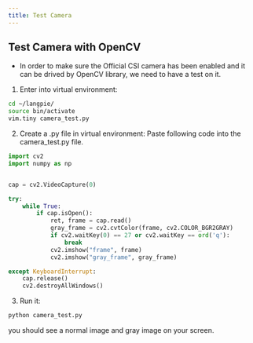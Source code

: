 ```yaml
---
title: Test Camera
---
```


## Test Camera with OpenCV
- In order to make sure the Official CSI camera has been enabled and it can be
drived by OpenCV library, we need to have a test on it.
1. Enter into virtual environment:
```bash
cd ~/langpie/ 
source bin/activate
vim.tiny camera_test.py
```
2. Create a .py file in virtual environment:
Paste following code into the camera_test.py file.
```python
import cv2 
import numpy as np


cap = cv2.VideoCapture(0)

try:
	while True:
		if cap.isOpen():
			ret, frame = cap.read()
			gray_frame = cv2.cvtColor(frame, cv2.COLOR_BGR2GRAY)
			if cv2.waitKey(0) == 27 or cv2.waitKey == ord('q'):
				break
			cv2.imshow("frame", frame)
			cv2.imshow("gray_frame", gray_frame)

except KeyboardInterrupt:
	cap.release()
	cv2.destroyAllWindows()
```
3. Run it:
```bash
python camera_test.py
```
you should see a normal image and gray image on your screen.

